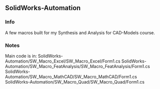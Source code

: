 ## SolidWorks-Automation

### Info

A few macros built for my Synthesis and Analysis for CAD-Models course.

### Notes

Main code is in: 
SolidWorks-Automation/SW_Macro_Excel/SW_Macro_Excel/Form1.cs
SolidWorks-Automation/SW_Macro_FeatAnalysis/SW_Macro_FeatAnalysis/Form1.cs
SolidWorks-Automation/SW_Macro_MathCAD/SW_Macro_MathCAD/Form1.cs
SolidWorks-Automation/SW_Macro_Quad/SW_Macro_Quad/Form1.cs
